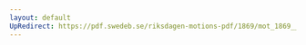 ```yaml
---
layout: default
UpRedirect: https://pdf.swedeb.se/riksdagen-motions-pdf/1869/mot_1869__ak__00262.pdf
---
```

